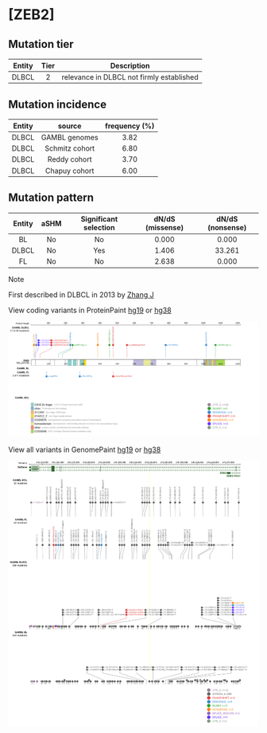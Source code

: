# [ZEB2]

## Mutation tier

|Entity|Tier|Description                              |
|:------:|:----:|-----------------------------------------|
|DLBCL |2   |relevance in DLBCL not firmly established|
## Mutation incidence

|Entity|source        |frequency (%)|
|:------:|:--------------:|:-------------:|
|DLBCL |GAMBL genomes |3.82         |
|DLBCL |Schmitz cohort|6.80         |
|DLBCL |Reddy cohort  |3.70         |
|DLBCL |Chapuy cohort |6.00         |

## Mutation pattern

|Entity|aSHM|Significant selection|dN/dS (missense)|dN/dS (nonsense)|
|:------:|:----:|:---------------------:|:----------------:|:----------------:|
|BL    |No  |No                   |0.000           | 0.000          |
|DLBCL |No  |Yes                  |1.406           |33.261          |
|FL    |No  |No                   |2.638           | 0.000          |


> [!NOTE]
> First described in DLBCL in 2013 by [Zhang J](https://pubmed.ncbi.nlm.nih.gov/23292937)


View coding variants in ProteinPaint [hg19](https://www.bcgsc.ca/downloads/morinlab/GAMBL/test/genes/ZEB2_protein.html)  or [hg38](https://www.bcgsc.ca/downloads/morinlab/GAMBL/test/genes/ZEB2_protein_hg38.html)

![image](images/proteinpaint/ZEB2_NM_014795.svg)

View all variants in GenomePaint [hg19](https://www.bcgsc.ca/downloads/morinlab/GAMBL/test/genes/ZEB2.html)  or [hg38](https://www.bcgsc.ca/downloads/morinlab/GAMBL/test/genes/ZEB2_hg38.html)

![image](images/proteinpaint/ZEB2.svg)
